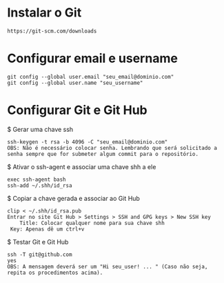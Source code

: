 # Instalar o Git

	https://git-scm.com/downloads

# Configurar email e username

	git config --global user.email "seu_email@dominio.com"
	git config --global user.name "seu_username"

# Configurar Git e Git Hub

 $ Gerar uma chave ssh
 
 	ssh-keygen -t rsa -b 4096 -C "seu_email@dominio.com"
	OBS: Não é necessário colocar senha. Lembrando que será solicitado a senha sempre que for submeter algum commit para o repositório.
	
 $ Ativar o ssh-agent e associar uma chave shh a ele
 
	exec ssh-agent bash
	ssh-add ~/.shh/id_rsa
	
 $ Copiar a chave gerada e associar ao Git Hub
 
	clip < ~/.shh/id_rsa.pub
	Entrar no site Git Hub > Settings > SSH and GPG keys > New SSH key
		Title: Colocar qualquer nome para sua chave shh
	 Key: Apenas dê um ctrl+v
	 
 $ Testar Git e Git Hub
 
	ssh -T git@github.com
	yes
	OBS: A mensagem deverá ser um "Hi seu_user! ... " (Caso não seja, repita os procedimentos acima).
